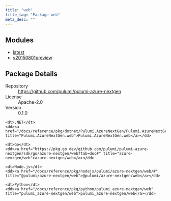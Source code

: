 ```yaml
---
title: "web"
title_tag: "Package web"
meta_desc: ""
---
```


<!-- WARNING: this file was generated by Pulumi Docs Generator. -->
<!-- Do not edit by hand unless you're certain you know what you are doing! -->



<h2 id="modules">Modules</h2>
<ul class="api">
    <li><a href="latest/" title="latest"><span class="symbol module"></span>latest</a></li>
    <li><a href="v20150801preview/" title="v20150801preview"><span class="symbol module"></span>v20150801preview</a></li>
</ul>

<h2 id="package-details">Package Details</h2>
<dl class="package-details">
	<dt>Repository</dt>
	<dd><a href="https://github.com/pulumi/pulumi-azure-nextgen">https://github.com/pulumi/pulumi-azure-nextgen</a></dd>
	<dt>License</dt>
	<dd>Apache-2.0</dd>
	<dt>Version</dt>
	<dd>0.1.0</dd>
</dl>



<dl class="tabular">

    <dt>.NET</dt>
    <dd><a href="/docs/reference/pkg/dotnet/Pulumi.AzureNextGen/Pulumi.AzureNextGen.web.html" title="Pulumi.AzureNextGen.web">Pulumi.AzureNextGen.web</a></dd>

    <dt>Go</dt>
    <dd><a href="https://pkg.go.dev/github.com/pulumi/pulumi-azure-nextgen/sdk/go/azure-nextgen/web?tab=doc#" title="azure-nextgen/web">azure-nextgen/web</a></dd>

    <dt>Node.js</dt>
    <dd><a href="/docs/reference/pkg/nodejs/pulumi/azure-nextgen/web/#" title="@pulumi/azure-nextgen/web">@pulumi/azure-nextgen/web</a></dd>

    <dt>Python</dt>
    <dd><a href="/docs/reference/pkg/python/pulumi_azure-nextgen/web" title="pulumi_azure-nextgen/web">pulumi_azure-nextgen/web</a></dd>

</dl>

